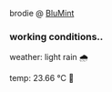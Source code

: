 brodie @ [BluMint](https://www.linkedin.com/company/blumint-io/)

<!--weather_start-->
### working conditions..

weather: light rain 🌧️

temp: 23.66 °C 🥶

<!--weather_end-->
